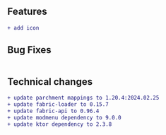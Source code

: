 ## Features
```diff
+ add icon
```

## Bug Fixes

```diff
```

## Technical changes

```diff
+ update parchment mappings to 1.20.4:2024.02.25
+ update fabric-loader to 0.15.7
+ update fabric-api to 0.96.4
+ update modmenu dependency to 9.0.0
+ update ktor dependency to 2.3.8
```